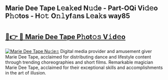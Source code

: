 ## Marie Dee Tape L𝚎a𝚔ed N𝚞𝚍e - Part-OQi Vi𝚍𝚎o P𝚑𝚘tos - H𝚘𝚝 O𝚗𝚕yf𝚊ns L𝚎a𝚔s way85

# <h2><a href="http://kf5z7lf.oniu.top/?m=Marie+Dee+Tape">🔗👉 🔴 Marie Dee Tape P𝚑ot𝚘𝚜 V𝚒d𝚎o</a></h2>

[![Marie Dee Tape Nu𝚍e𝚜](https://i.imgur.com/0qMVB7G.gif)](http://kf5z7lf.oniu.top/?m=Marie+Dee+Tape)
Digital media provider and amusement giver Marie Dee Tape, acclaimed for distributing dance and lifestyle content through trending choreographies and short films. Remarkable magician Marie Dee Tape, acclaimed for their exceptional skills and accomplishments in the art of illusion.  
